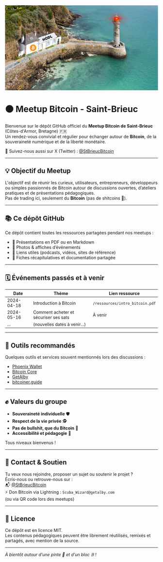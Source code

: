 ![HODL](Images/HODL.png)

# 🟠 Meetup Bitcoin - Saint-Brieuc

Bienvenue sur le dépôt GitHub officiel du **Meetup Bitcoin de Saint-Brieuc** (Côtes-d'Armor, Bretagne) 🇫🇷  
Un rendez-vous convivial et régulier pour échanger autour de **Bitcoin**, de la souveraineté numérique et de la liberté monétaire.

📍 Suivez-nous aussi sur X (Twitter) : [@StBrieucBitcoin](https://x.com/StBrieucBitcoin)

---

## 💡 Objectif du Meetup

L'objectif est de réunir les curieux, utilisateurs, entrepreneurs, développeurs ou simples passionnés de Bitcoin autour de discussions ouvertes, d’ateliers pratiques et de présentations pédagogiques.  
Pas de trading ici, seulement du **Bitcoin** (pas de shitcoins 💩).

---

## 📚 Ce dépôt GitHub

Ce dépôt contient toutes les ressources partagées pendant nos meetups :

- 📖 Présentations en PDF ou en Markdown
- 📸 Photos & affiches d’événements
- 🔗 Liens utiles (podcasts, vidéos, sites de référence)
- 💬 Fiches récapitulatives et documentation partagée

---

## 🗓 Événements passés et à venir

| Date       | Thème                                       | Lien ressource             |
|------------|---------------------------------------------|----------------------------|
| 2024-04-18 | Introduction à Bitcoin                      | `/ressources/intro_bitcoin.pdf` |
| 2024-05-16 | Comment acheter et sécuriser ses sats       | À venir                    |
| ...        | (nouvelles dates à venir...)                |                            |

---

## 🧰 Outils recommandés

Quelques outils et services souvent mentionnés lors des discussions :

- [Phoenix Wallet](https://phoenixwallet.org/)
- [Bitcoin Core](https://bitcoincore.org/)
- [GetAlby](https://getalby.com/)
- [bitcoiner.guide](https://bitcoiner.guide/)

---

## ✊ Valeurs du groupe

- **Souveraineté individuelle** 🛡️  
- **Respect de la vie privée** 🕵️  
- **Pas de bullshit, que du Bitcoin** 🧡  
- **Accessibilité et pédagogie** 📣  

Tous niveaux bienvenus !

---

## 🧡 Contact & Soutien

Tu veux nous rejoindre, proposer un sujet ou soutenir le projet ?  
Écris-nous ou retrouve-nous sur :  
📬 [@StBrieucBitcoin](https://x.com/StBrieucBitcoin)  
⚡️ Don Bitcoin via Lightning : `Scuba_Wizard@getalby.com`  
(ou via QR code lors des meetups)

---

## 📝 Licence

Ce dépôt est en licence MIT.  
Les contenus pédagogiques peuvent être librement réutilisés, remixés et partagés, avec mention de la source.

---

_À bientôt autour d’une pinte 🍻 et d’un bloc 𝔹 !_
